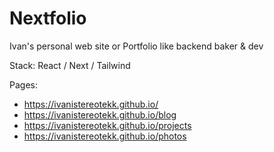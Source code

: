# Nextfolio

Ivan's personal web site or Portfolio like backend baker & dev


Stack: React / Next / Tailwind

Pages: 

- https://ivanistereotekk.github.io/
- https://ivanistereotekk.github.io/blog
- https://ivanistereotekk.github.io/projects
- https://ivanistereotekk.github.io/photos